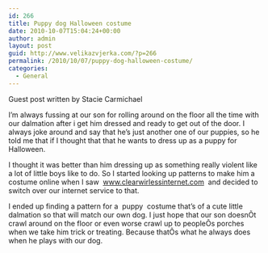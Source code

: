 ```yaml
---
id: 266
title: Puppy dog Halloween costume
date: 2010-10-07T15:04:24+00:00
author: admin
layout: post
guid: http://www.velikazvjerka.com/?p=266
permalink: /2010/10/07/puppy-dog-halloween-costume/
categories:
  - General
---
```

Guest post written by Stacie Carmichael

I&#8217;m always fussing at our son for rolling around on the floor all the time with our dalmation after i get him dressed and ready to get out of the door. I always joke around and say that he&#8217;s just another one of our puppies, so he told me that if I thought that that he wants to dress up as a puppy for Halloween.

I thought it was better than him dressing up as something really violent like a lot of little boys like to do. So I started looking up patterns to make him a costume online when I saw &nbsp;www.clearwirlessinternet.com&nbsp; and decided to switch over our internet service to that.

I ended up finding a pattern for a &nbsp;puppy&nbsp; costume that&#8217;s of a cute little dalmation so that will match our own dog. I just hope that our son doesnÕt crawl around on the floor or even worse crawl up to peopleÕs porches when we take him trick or treating. Because thatÕs what he always does when he plays with our dog.